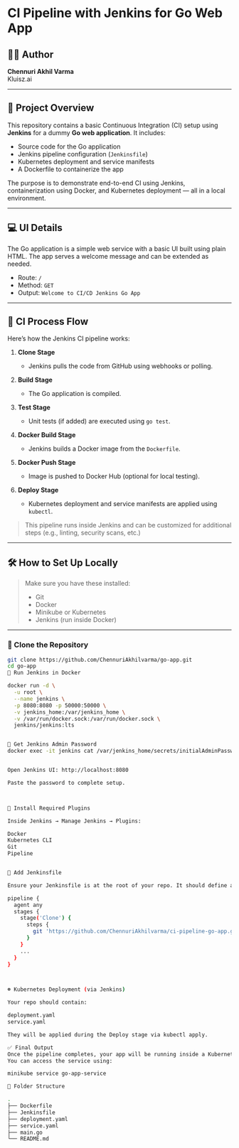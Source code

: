 # CI Pipeline with Jenkins for Go Web App

## 👨‍💻 Author

**Chennuri Akhil Varma**  
Kluisz.ai

---

## 📌 Project Overview

This repository contains a basic Continuous Integration (CI) setup using **Jenkins** for a dummy **Go web application**. It includes:

- Source code for the Go application
- Jenkins pipeline configuration (`Jenkinsfile`)
- Kubernetes deployment and service manifests
- A Dockerfile to containerize the app

The purpose is to demonstrate end-to-end CI using Jenkins, containerization using Docker, and Kubernetes deployment — all in a local environment.

---

## 💻 UI Details

The Go application is a simple web service with a basic UI built using plain HTML. The app serves a welcome message and can be extended as needed.

- Route: `/`
- Method: `GET`
- Output: `Welcome to CI/CD Jenkins Go App`

---

## 🔁 CI Process Flow

Here’s how the Jenkins CI pipeline works:

1. **Clone Stage**

   - Jenkins pulls the code from GitHub using webhooks or polling.

2. **Build Stage**

   - The Go application is compiled.

3. **Test Stage**

   - Unit tests (if added) are executed using `go test`.

4. **Docker Build Stage**

   - Jenkins builds a Docker image from the `Dockerfile`.

5. **Docker Push Stage**

   - Image is pushed to Docker Hub (optional for local testing).

6. **Deploy Stage**
   - Kubernetes deployment and service manifests are applied using `kubectl`.

> This pipeline runs inside Jenkins and can be customized for additional steps (e.g., linting, security scans, etc.)

---

## 🛠 How to Set Up Locally

> Make sure you have these installed:
>
> - Git
> - Docker
> - Minikube or Kubernetes
> - Jenkins (run inside Docker)

---

### 🚀 Clone the Repository

```bash
git clone https://github.com/ChennuriAkhilvarma/go-app.git
cd go-app
🧱 Run Jenkins in Docker

docker run -d \
  -u root \
  --name jenkins \
  -p 8080:8080 -p 50000:50000 \
  -v jenkins_home:/var/jenkins_home \
  -v /var/run/docker.sock:/var/run/docker.sock \
  jenkins/jenkins:lts


🔑 Get Jenkins Admin Password
docker exec -it jenkins cat /var/jenkins_home/secrets/initialAdminPassword


Open Jenkins UI: http://localhost:8080

Paste the password to complete setup.



🧩 Install Required Plugins

Inside Jenkins → Manage Jenkins → Plugins:

Docker
Kubernetes CLI
Git
Pipeline


📝 Add Jenkinsfile

Ensure your Jenkinsfile is at the root of your repo. It should define all stages like:

pipeline {
  agent any
  stages {
    stage('Clone') {
      steps {
        git 'https://github.com/ChennuriAkhilvarma/ci-pipeline-go-app.git'
      }
    }
    ...
  }
}



☸️ Kubernetes Deployment (via Jenkins)

Your repo should contain:

deployment.yaml
service.yaml

They will be applied during the Deploy stage via kubectl apply.

✅ Final Output
Once the pipeline completes, your app will be running inside a Kubernetes pod.
You can access the service using:

minikube service go-app-service

🧾 Folder Structure

.
├── Dockerfile
├── Jenkinsfile
├── deployment.yaml
├── service.yaml
├── main.go
└── README.md

```

